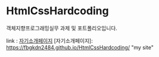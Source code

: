 # HtmlCssHardcoding

객체지향프로그래밍실무 과제 및 포트폴리오입니다.

link : [자기소개페이지](https://introducerhw.netlify.app/)
[자기소개페이지]: https://fbgkdn2484.github.io/HtmlCssHardcoding/ "my site"


